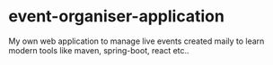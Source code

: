 # event-organiser-application
My own web application to manage live events
created maily to learn modern tools like maven,
spring-boot, react etc..
